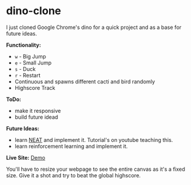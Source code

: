 # dino-clone

I just cloned Google Chrome's dino for a quick project and as a base for future ideas.


**Functionality:**
- `w` - Big Jump
- `e` - Small Jump
- `s` - Duck
- `r` - Restart
- Continuous and spawns different cacti and bird randomly
- Highscore Track


**ToDo:**
- make it responsive
- build future idead


**Future Ideas:**
- learn [NEAT](https://neat-python.readthedocs.io/en/latest/) and implement it. Tutorial's on youtube teaching this.
- learn reinforcement learning and implement it.

**Live Site:** [Demo](https://clone-dino.vercel.app/)

You'll have to resize your webpage to see the entire canvas as it's a fixed size.
Give it a shot and try to beat the global highscore.
